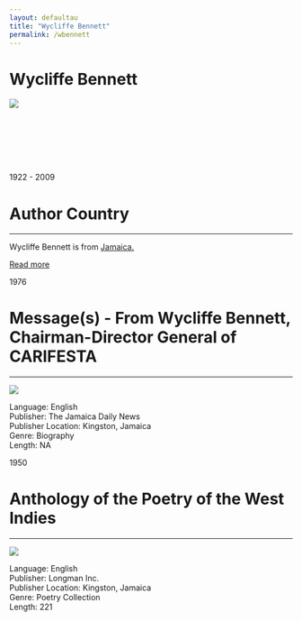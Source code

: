 ```yaml
---
layout: defaultau
title: "Wycliffe Bennett"
permalink: /wbennett
---
```

<!-- partial:index.partial.html -->
<div class="content">
    <h1>Wycliffe Bennett</h1>
    <div class="quote">
        <div><img src="http://2.bp.blogspot.com/_Z0eKSiygSDw/StNjVrGqltI/AAAAAAAAA1A/s9pp69z9sUY/s400/20091011T200000-0500_161598_OBS_HERE_S_TO_YOU__WYCLIFFE_BENNETT_2.jpg" class="logo"></div>
    </div>
    <div class="timeline">
        <div style="padding-bottom:100px;"></div>
        <div class="block">
            <div class="date right"><p class="right">1922 - 2009</p></div>
            <div class="dot"></div>
            <div class="left first">
            <div class="author_country">
                <h1>Author Country</h1><hr>
            <div class="aclocation"><p>Wycliffe Bennett is from <a href="http://localhost:4000/4">Jamaica.</a></p></div>
              <div class="acreadmore">  <a href="#" target="_blank">Read more</a></div>
            </div>
            </div>
        </div>
        <div class="block">
            <div class="date left"><p class="left">1976</p></div>
            <div class="dot"></div>
            <div class="right">
                <h1>Message(s) - From Wycliffe Bennett, Chairman-Director General of CARIFESTA</h1><hr>
                <p><img src="https://t4.ftcdn.net/jpg/03/40/12/49/360_F_340124934_bz3pQTLrdFpH92ekknuaTHy8JuXgG7fi.jpg"></p>
                <p>
                Language: English<br>
                Publisher: The Jamaica Daily News<br>
                Publisher Location: Kingston, Jamaica<br>
                Genre: Biography<br>
                Length: NA<br>
                </p>
            </div>
        </div>
        <div class="block">
            <div class="date right"><p class="right">1950</p></div>
            <div class="dot"></div>
            <div class="left">
                <h1>Anthology of the Poetry of the West Indies</h1><hr>
                <p><img src="https://ufdcimages.uflib.ufl.edu/CA/01/30/00/05/00001/00001.jpg"></p>
                <p>
                Language: English<br>
                Publisher: Longman Inc.<br>
                Publisher Location: Kingston, Jamaica<br>
                Genre: Poetry Collection<br>
                Length: 221<br>
                </p>
            </div>
        </div>
